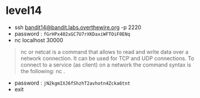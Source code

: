 # level14
- ssh bandit14@bandit.labs.overthewire.org -p 2220
- password : ```fGrHPx402xGC7U7rXKDaxiWFTOiF0ENq```
- nc localhost 30000
> nc or netcat is a command that allows to read and write data over a network connection. It can be used for TCP and UDP connections. To connect to a service (as client) on a network the command syntax is the following: nc <host> <port>.
- password : ```jN2kgmIXJ6fShzhT2avhotn4Zcka6tnt```
- exit
